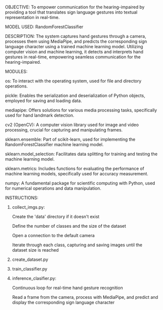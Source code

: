 OBJECTIVE:  To empower communication for the hearing-impaired by providing a tool that translates sign language gestures into textual representation in real-time.

MODEL USED: RandomForestClassifier

DESCRIPTION:
The system captures hand gestures through a camera, processes them using MediaPipe, and predicts the corresponding sign language character using a trained machine learning model. Utilizing computer vision and machine learning, it detects and interprets hand gestures in real-time, empowering seamless communication for the hearing-impaired.

MODULES:

os: To interact with the operating system, used for file and directory operations.

pickle: Enables the serialization and deserialization of Python objects, employed for saving and loading data.

mediapipe: Offers solutions for various media processing tasks, specifically used for hand landmark detection.

cv2 (OpenCV): A computer vision library used for image and video processing, crucial for capturing and manipulating frames.

sklearn.ensemble: Part of scikit-learn, used for implementing the RandomForestClassifier machine learning model.

sklearn.model_selection: Facilitates data splitting for training and testing the machine learning model.

sklearn.metrics: Includes functions for evaluating the performance of machine learning models, specifically used for accuracy measurement.

numpy: A fundamental package for scientific computing with Python, used for numerical operations and data manipulation.

INSTRUCTIONS:

1) collect_imgs.py:
   
    Create the 'data' directory if it doesn't exist
   
    Define the number of classes and the size of the dataset
   
    Open a connection to the default camera
   
    Iterate through each class, capturing and saving images until the dataset size is reached
   
3) create_dataset.py
   
5) train_classifier.py
   
7) inference_clasifier.py:
   
    Continuous loop for real-time hand gesture recognition
   
    Read a frame from the camera, process with MediaPipe, and predict and display the corresponding sign language character
